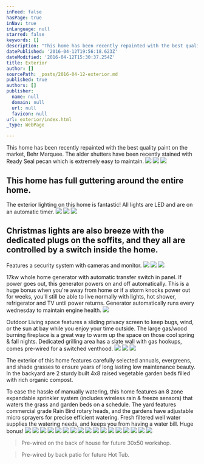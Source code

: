 ```yaml
---
inFeed: false
hasPage: true
inNav: true
inLanguage: null
starred: false
keywords: []
description: "This home has been recently repainted with the best quality paint on the market, Behr Marquee. The alder shutters have been recently stained with Ready Seal pecan which is extremely easy to maintain.\_"
datePublished: '2016-04-12T19:56:18.623Z'
dateModified: '2016-04-12T15:30:37.254Z'
title: Exterior
author: []
sourcePath: _posts/2016-04-12-exterior.md
published: true
authors: []
publisher:
  name: null
  domain: null
  url: null
  favicon: null
url: exterior/index.html
_type: WebPage

---
```

This home has been recently repainted with the best quality paint on the market, Behr Marquee. The alder shutters have been recently stained with Ready Seal pecan which is extremely easy to maintain. ![](https://s3-us-west-2.amazonaws.com/the-grid-img/p/016c1f0e31572db35560dec6ee1cc4850b0c6b44.jpg)
![](https://s3-us-west-2.amazonaws.com/the-grid-img/p/91f262697a563cbb692ec838f92447a4657b2c1a.jpg)
![](https://s3-us-west-2.amazonaws.com/the-grid-img/p/ff3333979c8c697591515be2877ab0a6de3e36ed.jpg)

## This home has full guttering around the entire home. 

The exterior lighting on this home is fantastic! All lights are LED and are on an automatic timer. ![](https://the-grid-user-content.s3-us-west-2.amazonaws.com/c3f4d885-0417-4a84-baf2-c44b0463769b.jpg)
![](https://the-grid-user-content.s3-us-west-2.amazonaws.com/8ec50fec-6447-4c02-95ea-581b99609e72.jpg)
![](https://the-grid-user-content.s3-us-west-2.amazonaws.com/46e9e62e-bb7d-4698-931c-8c8a03cc257a.jpg)

## Christmas lights are also breeze with the dedicated plugs on the soffits, and they all are controlled by a switch inside the home.

Features a security system with cameras and monitor.
![](https://s3-us-west-2.amazonaws.com/the-grid-img/p/98d4858f0c7f2acd83fcaa961b5b753f657a7ead.jpg)
![](https://s3-us-west-2.amazonaws.com/the-grid-img/p/b4c5cbbb4b42a1c390eb7beefaa9c4acaeabf705.jpg)
![](https://s3-us-west-2.amazonaws.com/the-grid-img/p/1dc20c23aa01898e48004576c2e5dba628bf1dd3.jpg)

17kw whole home generator with automatic transfer switch in panel. If power goes out, this generator powers on and off automatically.  This is a huge bonus when you're away from home or if a storm knocks power out for weeks, you'll still be able to live normally with lights, hot shower, refrigerator and TV until power returns. Generator automatically runs every wednesday to maintain engine health. ![](https://s3-us-west-2.amazonaws.com/the-grid-img/p/638bc9a3d4de1bcea8597c99899d457ff73d4384.jpg)

Outdoor Living space features a sliding privacy screen to keep bugs, wind, or the sun at bay while you enjoy your time outside. The large gas/wood burning fireplace is a great way to warm up the space on those cool spring & fall nights. Dedicated grilling area has a slate wall with gas hookups, comes pre-wired for a switched venthood. ![](https://s3-us-west-2.amazonaws.com/the-grid-img/p/7e5e68067411ecee02c631d70b2ab0d0bbd1acd9.jpg)
![](https://s3-us-west-2.amazonaws.com/the-grid-img/p/85ec09b08f0469be181f7f58f35f59d34cce5897.jpg)
![](https://s3-us-west-2.amazonaws.com/the-grid-img/p/5b0cfd448d66b040d40e74e2081959e04ff6e465.jpg)

The exterior of this home features carefully selected annuals, evergreens, and shade grasses to ensure years of long lasting low maintenance beauty. In the backyard are 2 sturdy built 4x8 raised vegetable garden beds filled with rich organic compost. 

To ease the hassle of manually watering, this home features an 8 zone expandable sprinkler system (includes wireless rain & freeze sensors) that waters the grass and garden beds on a schedule. The yard features commercial grade Rain Bird rotary heads, and the gardens have adjustable micro sprayers for precise efficient watering. Fresh filtered well water supplies the watering needs, and keeps you from having a water bill. Huge bonus! ![](https://s3-us-west-2.amazonaws.com/the-grid-img/p/89328659571bb5a3af241294d8bf18bc8d7ef575.jpg)
![](https://s3-us-west-2.amazonaws.com/the-grid-img/p/0e4798a612fdd421fbd1b3b985a29a9154a56985.jpg)
![](https://s3-us-west-2.amazonaws.com/the-grid-img/p/43c1f1c055925939dbee2e699047ad3b1435a4e4.jpg)
![](https://s3-us-west-2.amazonaws.com/the-grid-img/p/8bae86f2995e5617ac3013e3acd8cce31f4f80ad.jpg)
![](https://s3-us-west-2.amazonaws.com/the-grid-img/p/0bcb2dccb48ded9c55ed2cca8033bdd5119d5468.jpg)
![](https://s3-us-west-2.amazonaws.com/the-grid-img/p/41cd80141bc36d284fb7ece63e9ae8b2cfecf37d.jpg)
![](https://s3-us-west-2.amazonaws.com/the-grid-img/p/f8d438e5d0381f15a2680a4baaf288a671894fc6.jpg)
![](https://s3-us-west-2.amazonaws.com/the-grid-img/p/a9fe4c7ef7d9a8ccc3cd69bf99ec52e6c9ba2b8f.jpg)
![](https://s3-us-west-2.amazonaws.com/the-grid-img/p/33118d9fc6107da5e4aa9771eb17b59e80887a0a.jpg)
![](https://s3-us-west-2.amazonaws.com/the-grid-img/p/0d0908eefcacd1cadd9cf2c035b601da540ebd6c.jpg)
![](https://s3-us-west-2.amazonaws.com/the-grid-img/p/895004997e34acc119040ec9066fe7a1f6bcb687.jpg)
![](https://s3-us-west-2.amazonaws.com/the-grid-img/p/f229888f0fa693e8a0846f0ea4281d976426b8aa.jpg)
![](https://s3-us-west-2.amazonaws.com/the-grid-img/p/dd90d039cc35dfe1ddb2884e47d4b5a86245ba38.jpg)
![](https://s3-us-west-2.amazonaws.com/the-grid-img/p/f9ac39be4ba3ef0702ba0cf255289013a2671fdc.jpg)
![](https://s3-us-west-2.amazonaws.com/the-grid-img/p/82506ac2ce18061d2af4ae17c2c72f3c29086c92.jpg)
![](https://s3-us-west-2.amazonaws.com/the-grid-img/p/a491a4d9820abc4ae01640b68a1bdeba7e5ae592.jpg)
![](https://s3-us-west-2.amazonaws.com/the-grid-img/p/6dfe5235dbcd696830378608bc91299064e31b7f.jpg)

> Pre-wired on the back of house for future 30x50 workshop.

> Pre-wired by back patio for future Hot Tub.